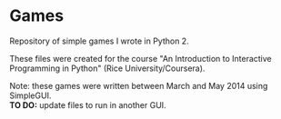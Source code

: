 # Games
Repository of simple games I wrote in Python 2.

These files were created for the course "An Introduction to Interactive Programming in Python" (Rice University/Coursera).

Note: these games were written between March and May 2014 using SimpleGUI.  
**TO DO:** update files to run in another GUI.
